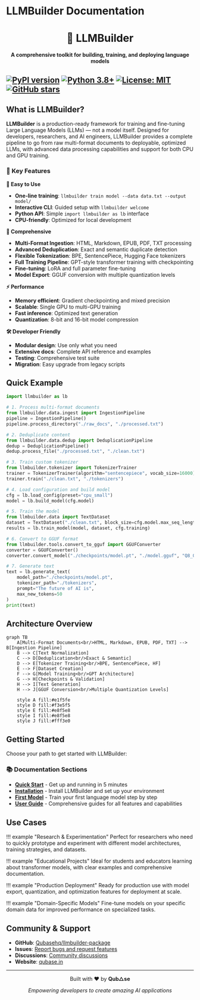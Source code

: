 # LLMBuilder Documentation

<div align="center">
  <h1>🤖 LLMBuilder</h1>
  <p><strong>A comprehensive toolkit for building, training, and deploying language models</strong></p>

</div>



  [![PyPI version](https://badge.fury.io/py/llmbuilder.svg)](https://badge.fury.io/py/llmbuilder)
  [![Python 3.8+](https://img.shields.io/badge/python-3.8+-blue.svg)](https://www.python.org/downloads/)
  [![License: MIT](https://img.shields.io/badge/License-MIT-yellow.svg)](https://opensource.org/licenses/MIT)
  [![GitHub stars](https://img.shields.io/github/stars/Qubasehq/llmbuilder-package.svg)](https://github.com/Qubasehq/llmbuilder-package/stargazers)
---

## What is LLMBuilder?

**LLMBuilder** is a production-ready framework for training and fine-tuning Large Language Models (LLMs) — not a model itself. Designed for developers, researchers, and AI engineers, LLMBuilder provides a complete pipeline to go from raw multi-format documents to deployable, optimized LLMs, with advanced data processing capabilities and support for both CPU and GPU training.

### 🎯 Key Features

**🚀 Easy to Use**
- **One-line training**: `llmbuilder train model --data data.txt --output model/`
- **Interactive CLI**: Guided setup with `llmbuilder welcome`
- **Python API**: Simple `import llmbuilder as lb` interface
- **CPU-friendly**: Optimized for local development

**🔧 Comprehensive**
- **Multi-Format Ingestion**: HTML, Markdown, EPUB, PDF, TXT processing
- **Advanced Deduplication**: Exact and semantic duplicate detection
- **Flexible Tokenization**: BPE, SentencePiece, Hugging Face tokenizers
- **Full Training Pipeline**: GPT-style transformer training with checkpointing
- **Fine-tuning**: LoRA and full parameter fine-tuning
- **Model Export**: GGUF conversion with multiple quantization levels

**⚡ Performance**
- **Memory efficient**: Gradient checkpointing and mixed precision
- **Scalable**: Single GPU to multi-GPU training
- **Fast inference**: Optimized text generation
- **Quantization**: 8-bit and 16-bit model compression

**🛠️ Developer Friendly**
- **Modular design**: Use only what you need
- **Extensive docs**: Complete API reference and examples
- **Testing**: Comprehensive test suite
- **Migration**: Easy upgrade from legacy scripts

## Quick Example

```python
import llmbuilder as lb

# 1. Process multi-format documents
from llmbuilder.data.ingest import IngestionPipeline
pipeline = IngestionPipeline()
pipeline.process_directory("./raw_docs", "./processed.txt")

# 2. Deduplicate content
from llmbuilder.data.dedup import DeduplicationPipeline
dedup = DeduplicationPipeline()
dedup.process_file("./processed.txt", "./clean.txt")

# 3. Train custom tokenizer
from llmbuilder.tokenizer import TokenizerTrainer
trainer = TokenizerTrainer(algorithm="sentencepiece", vocab_size=16000)
trainer.train("./clean.txt", "./tokenizers")

# 4. Load configuration and build model
cfg = lb.load_config(preset="cpu_small")
model = lb.build_model(cfg.model)

# 5. Train the model
from llmbuilder.data import TextDataset
dataset = TextDataset("./clean.txt", block_size=cfg.model.max_seq_length)
results = lb.train_model(model, dataset, cfg.training)

# 6. Convert to GGUF format
from llmbuilder.tools.convert_to_gguf import GGUFConverter
converter = GGUFConverter()
converter.convert_model("./checkpoints/model.pt", "./model.gguf", "Q8_0")

# 7. Generate text
text = lb.generate_text(
    model_path="./checkpoints/model.pt",
    tokenizer_path="./tokenizers",
    prompt="The future of AI is",
    max_new_tokens=50
)
print(text)
```

## Architecture Overview

```mermaid
graph TB
    A[Multi-Format Documents<br/>HTML, Markdown, EPUB, PDF, TXT] --> B[Ingestion Pipeline]
    B --> C[Text Normalization]
    C --> D[Deduplication<br/>Exact & Semantic]
    D --> E[Tokenizer Training<br/>BPE, SentencePiece, HF]
    E --> F[Dataset Creation]
    F --> G[Model Training<br/>GPT Architecture]
    G --> H[Checkpoints & Validation]
    H --> I[Text Generation]
    H --> J[GGUF Conversion<br/>Multiple Quantization Levels]

    style A fill:#e1f5fe
    style D fill:#f3e5f5
    style E fill:#e8f5e8
    style I fill:#e8f5e8
    style J fill:#fff3e0
```

## Getting Started

Choose your path to get started with LLMBuilder:

### 📚 Documentation Sections

- **[Quick Start](getting-started/quickstart.md)** - Get up and running in 5 minutes
- **[Installation](getting-started/installation.md)** - Install LLMBuilder and set up your environment  
- **[First Model](getting-started/first-model.md)** - Train your first language model step by step
- **[User Guide](user-guide/configuration.md)** - Comprehensive guides for all features and capabilities

## Use Cases

!!! example "Research & Experimentation"
    Perfect for researchers who need to quickly prototype and experiment with different model architectures, training strategies, and datasets.

!!! example "Educational Projects"
    Ideal for students and educators learning about transformer models, with clear examples and comprehensive documentation.

!!! example "Production Deployment"
    Ready for production use with model export, quantization, and optimization features for deployment at scale.

!!! example "Domain-Specific Models"
    Fine-tune models on your specific domain data for improved performance on specialized tasks.

## Community & Support

- **GitHub**: [Qubasehq/llmbuilder-package](https://github.com/Qubasehq/llmbuilder-package)
- **Issues**: [Report bugs and request features](https://github.com/Qubasehq/llmbuilder-package/issues)
- **Discussions**: [Community discussions](https://github.com/Qubasehq/llmbuilder-package/discussions)
- **Website**: [qubase.in](https://qubase.in)

---

<div align="center">
  <p>Built with ❤️ by <strong>Qub△se</strong></p>
  <p><em>Empowering developers to create amazing AI applications</em></p>
</div>
